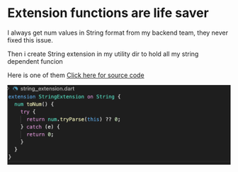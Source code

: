 # Extension functions are life saver


I always get num values in String format from my backend team, they never fixed this issue.

Then i create String extension in my utility dir to hold all my string dependent funcion 

Here is one of them
[Click here for source code](../source/string_extension.dart)

![](../images/string_extension.png)


